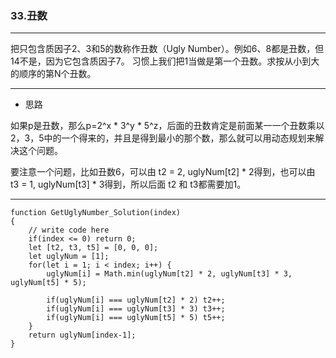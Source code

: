 ### 33.丑数

---

把只包含质因子2、3和5的数称作丑数（Ugly Number）。例如6、8都是丑数，但14不是，因为它包含质因子7。 习惯上我们把1当做是第一个丑数。求按从小到大的顺序的第N个丑数。

---

* 思路

如果p是丑数，那么p=2^x * 3^y * 5^z，后面的丑数肯定是前面某一一个丑数乘以2，3，5中的一个得来的，并且是得到最小的那个数，那么就可以用动态规划来解决这个问题。

要注意一个问题，比如丑数6，可以由 t2 = 2, uglyNum[t2] * 2得到，也可以由 t3 = 1, uglyNum[t3] * 3得到，所以后面 t2 和 t3都需要加1。

---

``` JS
function GetUglyNumber_Solution(index)
{
    // write code here
    if(index <= 0) return 0;
    let [t2, t3, t5] = [0, 0, 0];
    let uglyNum = [1];
    for(let i = 1; i < index; i++) {
        uglyNum[i] = Math.min(uglyNum[t2] * 2, uglyNum[t3] * 3, uglyNum[t5] * 5);
        
        if(uglyNum[i] === uglyNum[t2] * 2) t2++;
        if(uglyNum[i] === uglyNum[t3] * 3) t3++;
        if(uglyNum[i] === uglyNum[t5] * 5) t5++;
    }
    return uglyNum[index-1];
}
```
